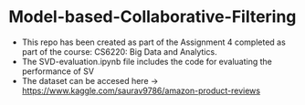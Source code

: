 # Model-based-Collaborative-Filtering
- This repo has been created as part of the Assignment 4 completed as part of the course: CS6220: Big Data and Analytics.
- The SVD-evaluation.ipynb file includes the code for evaluating the performance of SV
- The dataset can be accesed here -> https://www.kaggle.com/saurav9786/amazon-product-reviews
